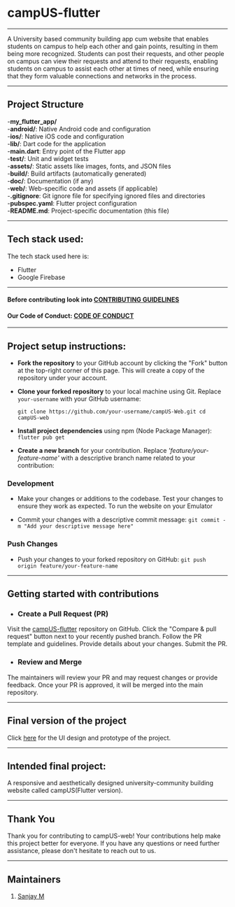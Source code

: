 # campUS-flutter
-------
A University based community building app cum website that enables students on campus to help each other and gain points, resulting in them being more recognized. Students can post their requests, and other people on campus can view their requests and attend to their requests, enabling students on campus to assist each other at times of need, while ensuring that they form valuable connections and networks in the process.

<hr>

## Project Structure

-**my_flutter_app/**<br/>
  -**android/**:       Native Android code and configuration<br />
  -**ios/**:           Native iOS code and configuration<br />
  -**lib/**:           Dart code for the application<br />
  -**main.dart**:   Entry point of the Flutter app<br />
  -**test/**:           Unit and widget tests<br />
  -**assets/**:         Static assets like images, fonts, and JSON files<br />
  -**build/**:         Build artifacts (automatically generated)<br />
  -**doc/**:            Documentation (if any)<br />
  -**web/**:           Web-specific code and assets (if applicable)<br />
  -**.gitignore**:    Git ignore file for specifying ignored files and directories<br />
  -**pubspec.yaml**:   Flutter project configuration<br />
-**README.md**:      Project-specific documentation (this file)<br />


<hr>

## Tech stack used:
The tech stack used here is:

- Flutter
- Google Firebase


<hr>

#### Before contributing look into [CONTRIBUTING GUIDELINES](./CONTRIBUTING.md)
#### Our Code of Conduct: [CODE OF CONDUCT](./CODE_OF_CONDUCT.md)
<hr>

## Project setup instructions:
 
- **Fork the repository** to your GitHub account by clicking the "Fork" button at the top-right corner of this page. This will create a copy of the repository under your account.

- **Clone your forked repository** to your local machine using Git. Replace `your-username` with your GitHub username:

   `
   git clone https://github.com/your-username/campUS-Web.git
   cd campUS-web
   `
   
- **Install project dependencies** using npm (Node Package Manager): `flutter pub get`

- **Create a new branch** for your contribution. Replace *'feature/your-feature-name'* with a descriptive branch name related to your contribution:

### Development

- Make your changes or additions to the codebase. Test your changes to ensure they work as expected. To run the website on your Emulator
 

- Commit your changes with a descriptive commit message:
   `git commit -m "Add your descriptive message here" `

### Push Changes

- Push your changes to your forked repository on GitHub:
`git push origin feature/your-feature-name`

<hr>

## Getting started with contributions

- ### Create a Pull Request (PR)

Visit the [campUS-flutter](https://github.com/gdsc-jssstu/campUS-flutter) repository on GitHub.
Click the "Compare & pull request" button next to your recently pushed branch.
Follow the PR template and guidelines. Provide details about your changes.
Submit the PR.

- ### Review and Merge

The maintainers will review your PR and may request changes or provide feedback.
Once your PR is approved, it will be merged into the main repository.

<hr>

## Final version of the project

<!--- Place the link to the Figma file inside () --->
Click [here](https://www.figma.com) for the UI design and prototype of the project.

<hr>

## Intended final project:

A responsive and aesthetically designed university-community building website called campUS(Flutter version).

 <hr>

## Thank You

Thank you for contributing to campUS-web! Your contributions help make this project better for everyone.
If you have any questions or need further assistance, please don't hesitate to reach out to us.

<hr>

## Maintainers
1) [Sanjay M](https://github.com/sanjay14073)


